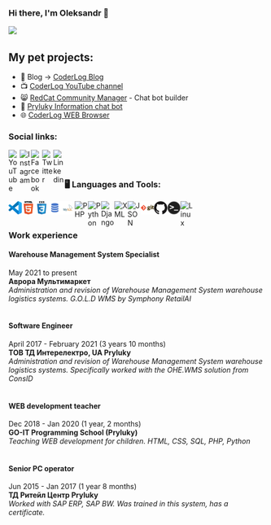 ### Hi there, I'm Oleksandr 👋 

<img src="https://komarev.com/ghpvc/?username=alexborsch&style=flat">

## My pet projects:
- 📝 Blog -> [CoderLog Blog](https://coderlog.top)
- 📺 [CoderLog YouTube channel](https://www.youtube.com/channel/UCQFJjX4FFGp4zLWo1R-viKQ)
- 😸 [RedCat Community Manager](https://redcat.click) - Chat bot builder
- 💬 [Pryluky Information chat bot](https://prylukyinfobot.tk/)
- 🌐 [CoderLog WEB Browser](https://github.com/alexborsch/coderlog-browser)

### Social links:
[<img align="left" alt="YouTube" width="22px" src="https://coderlog.top/github/icons/youtube.svg" />](https://www.youtube.com/channel/UCQFJjX4FFGp4zLWo1R-viKQ) 
[<img align="left" alt="Instagram" width="22px" src="https://coderlog.top/github/icons/insta.svg" />](https://www.instagram.com/oleksandr_borsch/) 
[<img align="left" alt="Facebook" width="22px" src="https://coderlog.top/github/icons/facebook.svg" />](https://www.facebook.com/alexborschdeveloper)
[<img align="left" alt="Twitter" width="22px" src="https://coderlog.top/github/icons/twitter.svg" />](https://twitter.com/borsch_alex)
[<img align="left" alt="Linkedin" width="22px" src="https://coderlog.top/github/icons/linkedin.svg" />](https://www.linkedin.com/in/alexander-borshch-9a5b38189)

</br></br>
### 🖥️ Languages and Tools:

<img align="left" alt="Visual Studio Code" width="26px" src="https://raw.githubusercontent.com/github/explore/80688e429a7d4ef2fca1e82350fe8e3517d3494d/topics/visual-studio-code/visual-studio-code.png" />
<img align="left" alt="HTML5" width="26px" src="https://raw.githubusercontent.com/github/explore/80688e429a7d4ef2fca1e82350fe8e3517d3494d/topics/html/html.png" />
<img align="left" alt="CSS3" width="26px" src="https://raw.githubusercontent.com/github/explore/80688e429a7d4ef2fca1e82350fe8e3517d3494d/topics/css/css.png" />
<img align="left" alt="SQL" width="26px" src="https://raw.githubusercontent.com/github/explore/80688e429a7d4ef2fca1e82350fe8e3517d3494d/topics/sql/sql.png" />
<img align="left" alt="MySQL" width="26px" src="https://raw.githubusercontent.com/github/explore/80688e429a7d4ef2fca1e82350fe8e3517d3494d/topics/mysql/mysql.png" />
<img align="left" alt="PHP" width="26px" src="https://coderlog.top/github/icons/php.svg" />
<img align="left" alt="Python" width="26px" src="https://coderlog.top/github/icons/python.svg" />
<img align="left" alt="Django" width="26px" src="https://coderlog.top/github/icons/django.svg" />
<img align="left" alt="XML" width="26px" src="https://coderlog.top/github/icons/xml.svg" />
<img align="left" alt="JSON" width="26px" src="https://coderlog.top/github/icons/json.svg" />
<img align="left" alt="Git" width="26px" src="https://raw.githubusercontent.com/github/explore/80688e429a7d4ef2fca1e82350fe8e3517d3494d/topics/git/git.png" />
<img align="left" alt="GitHub" width="26px" src="https://raw.githubusercontent.com/github/explore/78df643247d429f6cc873026c0622819ad797942/topics/github/github.png" />
<img align="left" alt="Terminal" width="26px" src="https://raw.githubusercontent.com/github/explore/80688e429a7d4ef2fca1e82350fe8e3517d3494d/topics/terminal/terminal.png" />
<img align="left" alt="Linux" width="26px" src="https://coderlog.top/github/icons/linux.svg" />

</br>
</br>

### Work experience

#### Warehouse Management System Specialist

May 2021 to present</br>
**Аврора Мультимаркет**</br>
*Administration and revision of Warehouse Management System warehouse logistics systems. G.O.L.D WMS by Symphony RetailAI*</br></br>

#### Software Engineer

April 2017 - February 2021 (3 years 10 months)</br>
**ТОВ ТД Интерелектро, UA Pryluky**</br>
*Administration and revision of Warehouse Management System warehouse logistics systems. Specifically worked with the OHE.WMS solution from ConsID*</br></br>

#### WEB development teacher

Dec 2018 - Jan 2020 (1 year, 2 months)</br>
**GO-IT Programming School (Pryluky)**</br>
*Teaching WEB development for children. HTML, CSS, SQL, PHP, Python*</br></br>

#### Senior PC operator

Jun 2015 - Jan 2017 (1 year 8 months)</br>
**ТД Ритейл Центр Pryluky**</br>
*Worked with SAP ERP, SAP BW. Was trained in this system, has a certificate.*</br></br>



